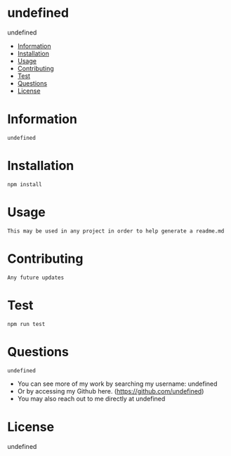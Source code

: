 # undefined
  undefined
  * [Information](#information)
  * [Installation](#installation)
  * [Usage](#usage)
  * [Contributing](#contributing)
  * [Test](test)
  * [Questions](#questions)
  * [License](#license)
  
  # Information
    undefined
  # Installation
    npm install
  # Usage
    This may be used in any project in order to help generate a readme.md
  # Contributing
    Any future updates
  # Test
    npm run test
  # Questions
    undefined
  
  * You can see more of my work by searching my username: undefined
  * Or by accessing my Github here. (https://github.com/undefined)
  *  You may also reach out to me directly at undefined
  # License

   
  undefined

